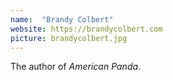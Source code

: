 ```yaml
---
name:  "Brandy Colbert"
website: https://brandycolbert.com
picture: brandycolbert.jpg
---
```

The author of *American Panda*.
